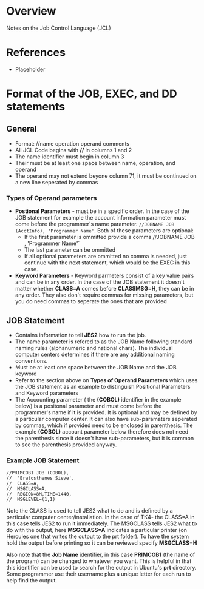# Overview

Notes on the Job Control Language (JCL)

# References

* Placeholder

# Format of the JOB, EXEC, and DD statements

## General

* Format: //name operation operand comments
* All JCL Code begins with **//** in columns 1 and 2
* The name identifier must begin in column 3
* Their must be at least one space between name, operation, and operand
* The operand may not extend beyone column 71, it must be continued on a new line seperated by commas

### Types of Operand parameters

* **Postional Parameters** - must be in a specific order.  In the case of the JOB statement for example the account information parameter must come before the programmer's name parameter.  `//JOBNAME JOB (AcctInfo), 'Programmer Name'`. Both of these parameters are optional:
  * If the first parameter is ommitted provide a comma //JOBNAME JOB , 'Programmer Name'`
  * The last parameter can be ommitted
  * If all optional parameters are ommitted no comma is needed, just continue with the next statement, which would be the EXEC in this case.
* **Keyword Parameters** - Keyword parmeters consist of a key value pairs and can be in any order.  In the case of the JOB statement it doesn't matter whether **CLASS=A** comes before **CLASSMSG=H**, they can be in any order.  They also don't require commas for missing parameters, but you do need commas to seperate the ones that are provided
  

## JOB Statement

* Contains information to tell **JES2** how to run the job.
* The name parameter is refered to as the JOB Name following standard naming rules (alphanumeric and national chars).  The individual computer centers determines if there are any additional naming conventions.
* Must be at least one space between the JOB Name and the JOB keyword
* Refer to the section above on **Types of Operand Parameters** which uses the JOB statement as an example to distinguish Positional Parameters and Keyword parameters
* The Accounting parameter ( the **(COBOL)** identifier in the example below) is a positonal parameter and must come before the programmer's name if it is provided.  It is optional and may be defined by a particular computer center.  It can also have sub-paramaters seperated by commas, which if provided need to be enclosed in parenthesis.  The example **(COBOL)** account parameter below therefore does not need the parenthesis since it doesn't have sub-parameters, but it is common to see the parenthesis provided anyway.

### Example JOB Statement

```
//PRIMCOB1 JOB (COBOL),
//  'Eratosthenes Sieve',
//  CLASS=A,
//  MSGCLASS=A,
//  REGION=8M,TIME=1440,
//  MSGLEVEL=(1,1)
```
Note the CLASS is used to tell JES2 what to do and is defined by a particular computer center/installation.  In the case of TK4- the CLASS=A in this case tells JES2 to run it immediately.  The MSGCLASS tells JES2 what to do with the output, here **MSGCLASS=A** indicates a particular printer (on Hercules one that writes the output to the prt folder).  To have the system hold the output before printing so it can be reviewed specify **MSGCLASS=H**

Also note that the **Job Name** identifier, in this case **PRIMCOB1** (the name of the program) can be changed to whatever you want.  This is helpful in that this identifier can be used to search for the output in Ubuntu's **prt** directory.  Some programmer use their username plus a unique letter for each run to help find the output.



